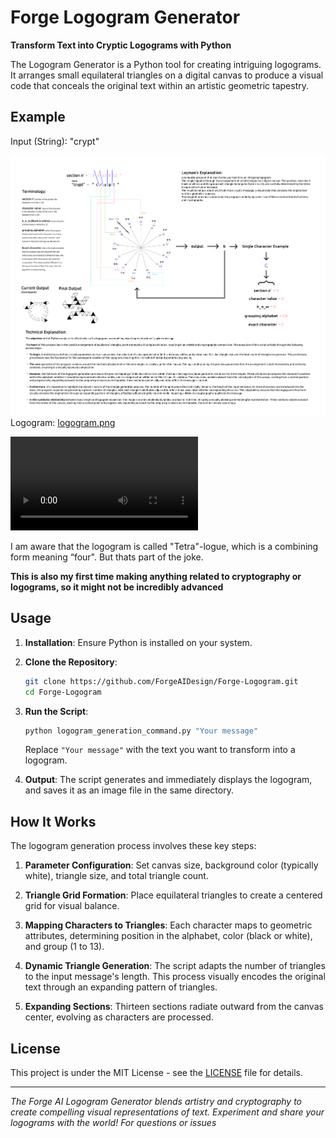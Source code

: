 # Forge Logogram Generator 

**Transform Text into Cryptic Logograms with Python**

The Logogram Generator is a Python tool for creating intriguing logograms. It arranges small equilateral triangles on a digital canvas to produce a visual code that conceals the original text within an artistic geometric tapestry.

## Example

Input (String): "crypt"

![alt text](assets/tetralogue.png)
Logogram: [logogram.png](assets/tetralogue.png)

![Output exemple](/forge_output.mov)

I am aware that the logogram is called "Tetra"-logue, which is a combining form meaning “four". But thats part of the joke.

**This is also my first time making anything related to cryptography or logograms, so it might not be incredibly advanced**

## Usage

1. **Installation**: Ensure Python is installed on your system.

2. **Clone the Repository**:

    ```bash
    git clone https://github.com/ForgeAIDesign/Forge-Logogram.git
    cd Forge-Logogram
    ```

3. **Run the Script**:

    ```bash
    python logogram_generation_command.py "Your message"
    ```

   Replace `"Your message"` with the text you want to transform into a logogram.

4. **Output**: The script generates and immediately displays the logogram, and saves it as an image file in the same directory.

## How It Works

The logogram generation process involves these key steps:

1. **Parameter Configuration**: Set canvas size, background color (typically white), triangle size, and total triangle count.

2. **Triangle Grid Formation**: Place equilateral triangles to create a centered grid for visual balance.

3. **Mapping Characters to Triangles**: Each character maps to geometric attributes, determining position in the alphabet, color (black or white), and group (1 to 13).

4. **Dynamic Triangle Generation**: The script adapts the number of triangles to the input message's length. This process visually encodes the original text through an expanding pattern of triangles.

5. **Expanding Sections**: Thirteen sections radiate outward from the canvas center, evolving as characters are processed.


## License

This project is under the MIT License - see the [LICENSE](LICENSE) file for details.

---

*The  Forge AI Logogram Generator blends artistry and cryptography to create compelling visual representations of text. Experiment and share your logograms with the world! For questions or issues*
